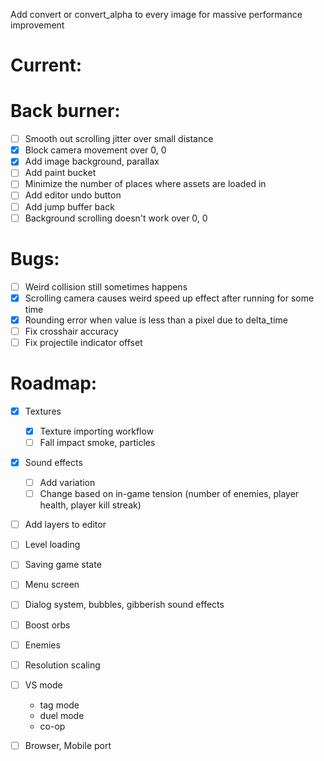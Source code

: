 Add convert or convert_alpha to every image for massive performance improvement

# Current:

# Back burner:

- [ ] Smooth out scrolling jitter over small distance
- [x] Block camera movement over 0, 0
- [x] Add image background, parallax
- [ ] Add paint bucket
- [ ] Minimize the number of places where assets are loaded in
- [ ] Add editor undo button
- [ ] Add jump buffer back
- [ ] Background scrolling doesn't work over 0, 0

# Bugs:

- [ ] Weird collision still sometimes happens
- [x] Scrolling camera causes weird speed up effect after running for some time
- [x] Rounding error when value is less than a pixel due to delta_time
- [ ] Fix crosshair accuracy
- [ ] Fix projectile indicator offset

# Roadmap:

- [x] Textures
  - [x] Texture importing workflow
  - [ ] Fall impact smoke, particles
- [x] Sound effects
  - [ ] Add variation
  - [ ] Change based on in-game tension (number of enemies, player health, player kill streak)
- [ ] Add layers to editor
- [ ] Level loading
- [ ] Saving game state
- [ ] Menu screen

- [ ] Dialog system, bubbles, gibberish sound effects
- [ ] Boost orbs
- [ ] Enemies

- [ ] Resolution scaling

- [ ] VS mode
  - tag mode
  - duel mode
  - co-op
- [ ] Browser, Mobile port
